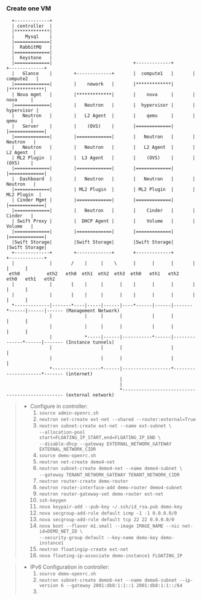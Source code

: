 ### Create one VM 

```
  +-------------+                       
  | controller  |
  |*************|
  |    Mysql    |
  |=============|
  |  RabbitMQ   |
  |=============|                               
  |  Keystone   |
  |=============|                              +-------------+       +-------------+
  |   Glance    |        +-------------+       |  compute1   |       |  compute2   |
  |=============|        |    nework   |       |*************|       |*************|
  | Nova mgmt   |        |*************|       |    nova     |       |    nova     |
  |=============|        |   Neutron   |       |  hypervisor |       |  hypervisor |
  |   Neutron   |        |   L2 Agent  |       |    qemu     |       |    qemu     |
  |   Server    |        |    (OVS)    |       |=============|       |=============|
  |=============|        |=============|       |   Neutron   |       |   Neutron   |
  |   Neutron   |        |   Neutron   |       |   L2 Agent  |       |   L2 Agent  |
  | ML2 Plugin  |        |  L3 Agent   |       |    (OVS)    |       |    (OVS)    |
  |=============|        |=============|       |=============|       |=============|
  |  Dashboard  |        |   Neutron   |       |   Neutron   |       |   Neutron   |
  |=============|        | ML2 Plugin  |       | ML2 Plugin  |       | ML2 Plugin  |
  | Cinder Mgmt |        |=============|       |=============|       |=============|
  |=============|        |   Neutron   |       |    Cinder   |       |    Cinder   |
  | Swift Proxy |        |  DHCP Agent |       |    Volume   |       |    Volume   |
  |=============|        |=============|       |=============|       |=============|
  |Swift Storage|        |Swift Storage|       |Swift Storage|       |Swift Storage|
  +-------------+        +-------------+       +-------------+       +-------------+
  |             |       /    |     |    \      |      |      |       |      |      |  
 eth0          eth2   eth0  eth1  eth2  eth3  eth0   eth1   eth2    eth0   eth1   eth2
  |             |       |    |     |      |    |      |      |       |      |      |  
  |             |       |    |     |      |    |      |      |       |      |      |  
  *-------------|-------*----|-----|------|----*------|------|-------*------|------|------ (Management Network)
                |            |     |      |           |      |              |      |
                |            |     |      |           |      |              |      |
                |            *-----|------|-----------*------|--------------*------|------- (Instance tunnels)
                |                  |      |                  |                     |
                |                  |      |                  |                     |
                *------------------*------|------------------*---------------------*------- (internet)
                                          |
                                          |
                                          *------------------------------------------------ (external network)
```

> + Configure in controller:  
>     1. `source admin-openrc.sh`  
>     2. `neutron net-create ext-net --shared --router:external=True`  
>     3. `neutron subnet-create ext-net --name ext-subnet \`  
>        `--allocation-pool start=FLOATING_IP_START,end=FLOATING_IP_END \`  
>        `--disable-dhcp --gateway EXTERNAL_NETWORK_GATEWAY EXTERNAL_NETWORK_CIDR`  
>     4. `source demo-openrc.sh`  
>     5. `neutron net-create demo4-net`  
>     6. `neutron subnet-create demo4-net --name demo4-subnet \`  
>        `--gateway TENANT_NETWORK_GATEWAY TENANT_NETWORK_CIDR`  
>     7. `neutron router-create demo-router`  
>     8. `neutron router-interface-add demo-router demo4-subnet`  
>     9. `neutron router-gateway-set demo-router ext-net`  
>     10. `ssh-keygen`  
>     11. `nova keypair-add --pub-key ~/.ssh/id_rsa.pub demo-key`  
>     12. `nova secgroup-add-rule default icmp -1 -1 0.0.0.0/0` 
>     13. `nova secgroup-add-rule default tcp 22 22 0.0.0.0/0`  
>     14. `nova boot --flavor m1.small --image IMAGE_NAME --nic net-id=DEMO_NET_ID \`  
>         `--security-group default --key-name demo-key demo-instance1`  
>     15. `neutron floatingip-create ext-net`  
>     16. `nova floating-ip-associate demo-instance1 FLOATING_IP`  

> + IPv6 Configuration in controller:  
>     1. `source demo-openrc.sh`  
>     2. `neutron subnet-create demo6-net --name demo6-subnet --ip-version 6 --gateway 2001:db8:1:1::1 2001:db8:1:1::/64`  
>     3. 
